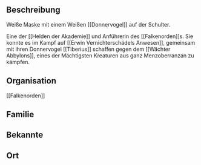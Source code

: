 ## Beschreibung
Weiße Maske mit einem Weißen [[Donnervogel]] auf der Schulter.

Eine der [[Helden der Akademie]] und Anführerin des [[Falkenorden]]s. Sie konnte es im Kampf auf [[Erwin Vernichterschädels Anwesen]], gemeinsam mit ihren Donnervogel [[Tiberius]] schaffen gegen dem [[Wächter Abbylons]], eines der Mächtigsten Kreaturen aus ganz Menzoberranzan zu kämpfen.

## Organisation
[[Falkenorden]]

## Familie


## Bekannte


## Ort
